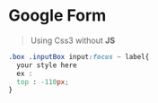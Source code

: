 # Google Form 
> Using Css3 without **JS**


```css
.box .inputBox input:focus ~ label{
  your style here
  ex : 
  top : -110px;
}

```

